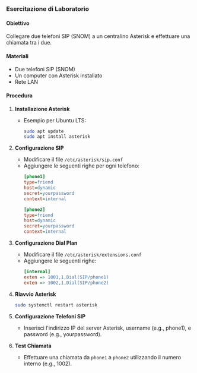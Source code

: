 ### Esercitazione di Laboratorio

#### Obiettivo
Collegare due telefoni SIP (SNOM) a un centralino Asterisk e effettuare una chiamata tra i due.

#### Materiali
- Due telefoni SIP (SNOM)
- Un computer con Asterisk installato
- Rete LAN

#### Procedura

1. **Installazione Asterisk**
   - Esempio per Ubuntu LTS:
     ```bash
     sudo apt update
     sudo apt install asterisk
     ```

2. **Configurazione SIP**
   - Modificare il file `/etc/asterisk/sip.conf`
   - Aggiungere le seguenti righe per ogni telefono:
     ```ini
     [phone1]
     type=friend
     host=dynamic
     secret=yourpassword
     context=internal

     [phone2]
     type=friend
     host=dynamic
     secret=yourpassword
     context=internal
     ```

3. **Configurazione Dial Plan**
   - Modificare il file `/etc/asterisk/extensions.conf`
   - Aggiungere le seguenti righe:
     ```ini
     [internal]
     exten => 1001,1,Dial(SIP/phone1)
     exten => 1002,1,Dial(SIP/phone2)
     ```

4. **Riavvio Asterisk**
   ```bash
   sudo systemctl restart asterisk
   ```

5. **Configurazione Telefoni SIP**
   - Inserisci l'indirizzo IP del server Asterisk, username (e.g., phone1), e password (e.g., yourpassword).

6. **Test Chiamata**
   - Effettuare una chiamata da `phone1` a `phone2` utilizzando il numero interno (e.g., 1002).

